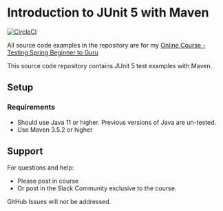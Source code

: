 # Introduction to JUnit 5 with Maven
[![CircleCI](https://dl.circleci.com/status-badge/img/gh/dmohindru/testing-java-junit5/tree/master.svg?style=svg)](https://dl.circleci.com/status-badge/redirect/gh/dmohindru/testing-java-junit5/tree/master)

All source code examples in the repository are for my [Online Course - Testing Spring Beginner to Guru](https://www.udemy.com/testing-spring-boot-beginner-to-guru/?couponCode=GITHUB_REPO)

This source code repository contains JUnit 5 test examples with Maven.

## Setup
### Requirements
* Should use Java 11 or higher. Previous versions of Java are un-tested.
* Use Maven 3.5.2 or higher

## Support
For questions and help:
* Please post in course
* Or post in the Slack Community exclusive to the course.

GitHub Issues will not be addressed.
